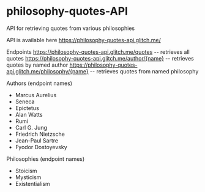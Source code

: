 # philosophy-quotes-API
API for retrieving quotes from various philosophies

API is available here
https://philosophy-quotes-api.glitch.me/

Endpoints
https://philosophy-quotes-api.glitch.me/quotes -- retrieves all quotes
https://philosophy-quotes-api.glitch.me/author/{name} -- retrieves quotes by named author
https://philosophy-quotes-api.glitch.me/philosophy/{name} -- retrieves quotes from named philosophy

Authors (endpoint names)
- Marcus Aurelius
- Seneca
- Epictetus
- Alan Watts
- Rumi
- Carl G. Jung
- Friedrich Nietzsche
- Jean-Paul Sartre
- Fyodor Dostoyevsky

Philosophies (endpoint names)
- Stoicism
- Mysticism
- Existentialism
